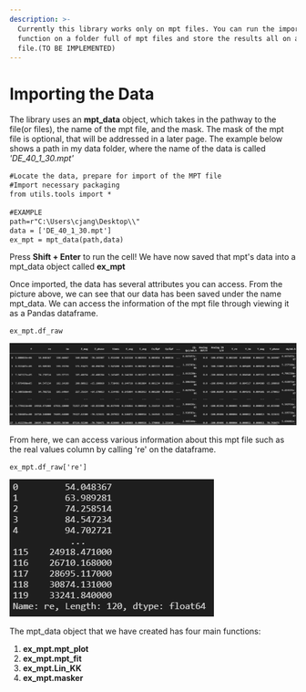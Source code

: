 ```yaml
---
description: >-
  Currently this library works only on mpt files. You can run the import
  function on a folder full of mpt files and store the results all on a separate
  file.(TO BE IMPLEMENTED)
---
```


# Importing the Data

The library uses an **mpt\_data** object, which takes in the pathway to the file\(or files\), the name of the mpt file, and the mask. The mask of the mpt file is optional, that will be addressed in a later page. The example below shows a path in my data folder, where the name of the data is called _'DE\_40\_1\_30.mpt'_

```text
#Locate the data, prepare for import of the MPT file
#Import necessary packaging
from utils.tools import *

#EXAMPLE
path=r"C:\Users\cjang\Desktop\\"
data = ['DE_40_1_30.mpt']
ex_mpt = mpt_data(path,data)
```

Press **Shift + Enter** to run the cell! We have now saved that mpt's data into a mpt\_data object called **ex\_mpt**

Once imported, the data has several attributes you can access. From the picture above, we can see that our data has been saved under the name mpt\_data. We can access the information of the mpt file through viewing it as a Pandas dataframe. 

```text
ex_mpt.df_raw
```

![](.gitbook/assets/image%20%2825%29.png)

From here, we can access various information about this mpt file such as the real values column by calling 're' on the dataframe.

```text
ex_mpt.df_raw['re']
```

![We are given a list of values in the real values column, a set of float64s](.gitbook/assets/image%20%2832%29.png)

The mpt\_data object that we have created has four main functions:

1. **ex\_mpt.mpt\_plot**
2. **ex\_mpt.mpt\_fit**
3. **ex\_mpt.Lin\_KK**
4. **ex\_mpt.masker**















